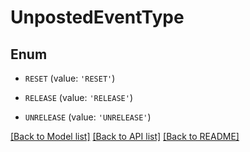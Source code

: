 # UnpostedEventType


## Enum

* `RESET` (value: `'RESET'`)

* `RELEASE` (value: `'RELEASE'`)

* `UNRELEASE` (value: `'UNRELEASE'`)

[[Back to Model list]](../README.md#documentation-for-models) [[Back to API list]](../README.md#documentation-for-api-endpoints) [[Back to README]](../README.md)


